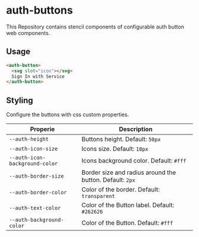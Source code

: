 # auth-buttons

This Repository contains stencil components of configurable auth button web components.

## Usage

```html
<auth-button>
  <svg slot="icon"></svg>
  Sign In with Service
</auth-button>
```

## Styling

Configure the buttons with css custom properties.

| Properie                       | Description                                              |
| ------------------------------ | -------------------------------------------------------- |
| `--auth-height`                | Buttons height. Default: `50px`                          |
| `--auth-icon-size`             | Icons size. Default: `18px`                              |
| `--auth-icon-background-color` | Icons background color. Default: `#fff`                  |
| `--auth-border-size`           | Border size and radius around the button. Default: `2px` |
| `--auth-border-color`          | Color of the border. Default: `transparent`              |
| `--auth-text-color`            | Color of the Button label. Default: `#262626`            |
| `--auth-background-color`      | Color of the Button. Default: `#fff`                     |
